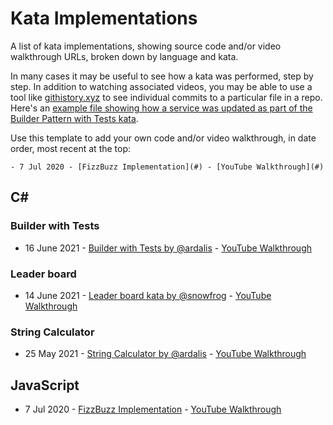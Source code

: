 # Kata Implementations

A list of kata implementations, showing source code and/or video walkthrough URLs, broken down by language and kata.

In many cases it may be useful to see how a kata was performed, step by step. In addition to watching associated videos, you may be able to use a tool like [githistory.xyz](https://github.com/pomber/git-history) to see individual commits to a particular file in a repo. Here's an [example file showing how a service was updated as part of the Builder Pattern with Tests kata](https://github.githistory.xyz/ardalis/BuilderTestKataAttempts/blob/main/2021-06-11/src/BuilderTestSample/Services/OrderService.cs).

Use this template to add your own code and/or video walkthrough, in date order, most recent at the top:

```
- 7 Jul 2020 - [FizzBuzz Implementation](#) - [YouTube Walkthrough](#)
```

## C#

### Builder with Tests

- 16 June 2021 - [Builder with Tests by @ardalis](https://github.com/ardalis/BuilderTestKataAttempts) - [YouTube Walkthrough](https://answers.netlify.com/t/support-guide-my-site-deploy-fails-unless-netlifys-build-cache-is-cleared/3035)

### Leader board

- 14 June 2021 - [Leader board kata by @snowfrog](https://youtu.be/BGtF_QZ-tBw) - [YouTube Walkthrough](https://youtu.be/BGtF_QZ-tBw)

### String Calculator

- 25 May 2021 - [String Calculator by @ardalis](https://github.com/ardalis/StringCalculatorKataAttempts) - [YouTube Walkthrough](https://youtu.be/H96nnZuQO00)

## JavaScript

- 7 Jul 2020 - [FizzBuzz Implementation](#) - [YouTube Walkthrough](#)
